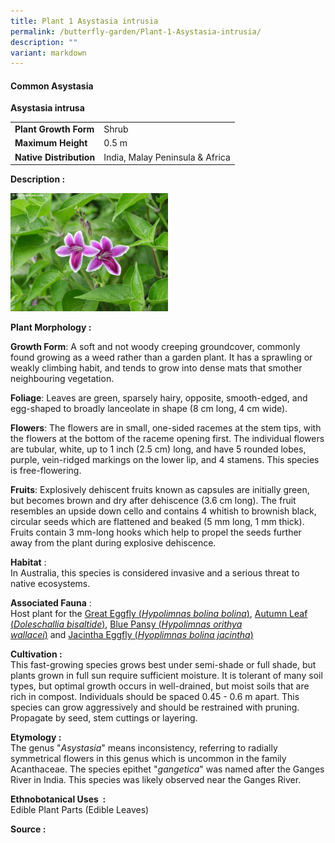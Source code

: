 ```yaml
---
title: Plant 1 Asystasia intrusia
permalink: /butterfly-garden/Plant-1-Asystasia-intrusia/
description: ""
variant: markdown
---
```

#### **Common Asystasia**


**Asystasia intrusa**  
  

|                     |                                     |
|---------------------|-------------------------------------|
|  **Plant Growth Form**  |     Shrub                           |
|    **Maximum Height**   |      0.5 m                          |
| **Native Distribution** |     India, Malay Peninsula &amp; Africa |

**Description :**&nbsp;  
  
<img style="width:50%;height:50%" src="/images/Butterfly%20Garden/B1.jpg">
  
**Plant Morphology :**&nbsp;

**Growth Form**: A soft and not woody&nbsp;creeping&nbsp;groundcover, commonly found growing as a weed rather than a garden plant. It has a sprawling or weakly climbing habit, and tends to grow into dense mats that smother neighbouring vegetation.

**Foliage**: Leaves are green, sparsely hairy, opposite, smooth-edged, and egg-shaped to broadly lanceolate in shape (8 cm long, 4 cm wide).

**Flowers**: The flowers are in small, one-sided racemes at the stem tips, with the flowers at the bottom of the raceme opening first. The individual flowers are tubular, white, up to 1 inch (2.5 cm) long, and have 5 rounded lobes, purple, vein-ridged markings on the lower lip, and 4 stamens. This species is free-flowering.  

**Fruits**: Explosively dehiscent fruits known as capsules are initially green, but becomes brown and dry after dehiscence (3.6 cm long). The fruit resembles an upside down cello and contains 4 whitish to brownish black, circular seeds which are flattened and beaked (5 mm long, 1 mm thick). Fruits contain 3 mm-long hooks which help to propel the seeds further away from the plant during explosive dehiscence.

**Habitat**&nbsp;:  
In Australia, this species is considered invasive and a serious threat to native ecosystems.

**Associated Fauna**&nbsp;:  
Host plant for the&nbsp;[Great Eggfly (](https://florafaunaweb.nparks.gov.sg/Special-Pages/animal-detail.aspx?id=980)[_Hypolimnas bolina bolina_](https://florafaunaweb.nparks.gov.sg/Special-Pages/animal-detail.aspx?id=980)[)](https://florafaunaweb.nparks.gov.sg/Special-Pages/animal-detail.aspx?id=980),&nbsp;[Autumn Leaf (](https://florafaunaweb.nparks.gov.sg/Special-Pages/animal-detail.aspx?id=982)[_Doleschallia bisaltide_](https://florafaunaweb.nparks.gov.sg/Special-Pages/animal-detail.aspx?id=982)[)](https://florafaunaweb.nparks.gov.sg/Special-Pages/animal-detail.aspx?id=982),&nbsp;[Blue Pansy (](https://florafaunaweb.nparks.gov.sg/Special-Pages/animal-detail.aspx?id=986)[_Hypolimnas orithya wallacei_](https://florafaunaweb.nparks.gov.sg/Special-Pages/animal-detail.aspx?id=986)[)](https://florafaunaweb.nparks.gov.sg/Special-Pages/animal-detail.aspx?id=986)&nbsp;and&nbsp;[Jacintha Eggfly (](https://florafaunaweb.nparks.gov.sg/Special-Pages/animal-detail.aspx?id=981)[_Hyoplimnas bolina jacintha_](https://florafaunaweb.nparks.gov.sg/Special-Pages/animal-detail.aspx?id=981)[)](https://florafaunaweb.nparks.gov.sg/Special-Pages/animal-detail.aspx?id=981)

  

**Cultivation&nbsp;:**  
This fast-growing species grows best under semi-shade or full shade, but plants grown in full sun require sufficient moisture. It is tolerant of many soil types, but optimal growth occurs in well-drained, but moist soils that are rich in compost. Individuals should be spaced 0.45 - 0.6 m apart. This species&nbsp;can grow aggressively and should be restrained with pruning. Propagate by seed, stem cuttings or layering.

**Etymology&nbsp;:**  
The genus "_Asystasia_" means inconsistency, referring to radially symmetrical flowers in this genus which is uncommon in the family Acanthaceae. The species epithet "_gangetica_" was named after the Ganges River in India. This species was likely observed near the Ganges River.

  

**Ethnobotanical Uses&nbsp; :**  
Edible Plant Parts (Edible Leaves)  
  

**Source :**  

